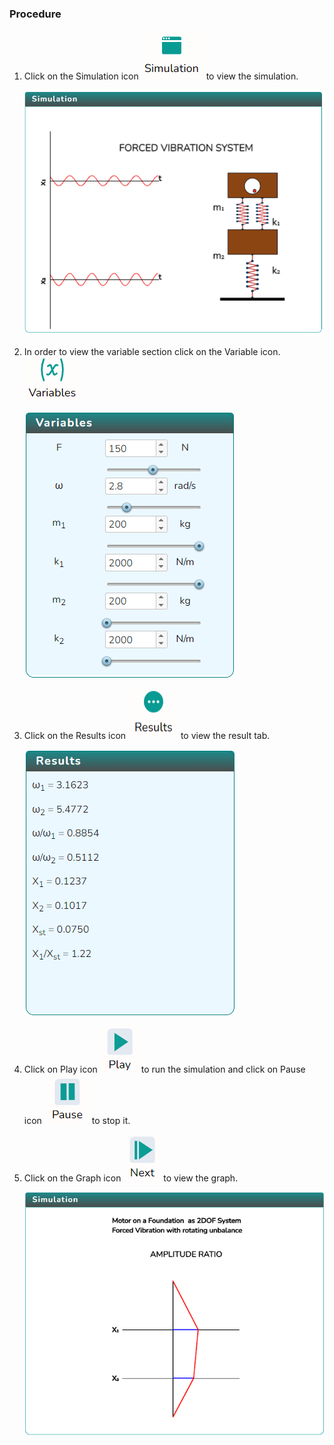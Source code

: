 ### Procedure

1. Click on the Simulation icon <img src="images/simulation.png" alt="Alt text"> to view the simulation.

   ![Alt text](images/cap1.png)

2. In order to view the variable section click on the Variable icon. <img src="images/var1.png" alt="Alt text">

   ![Alt text](images/cap2.png)

3. Click on the Results icon <img src="images/result.png" alt="Alt text" style="height:80px;width:80px;"> to view the result tab.

   ![Alt text](images/cap3.png)

4. Click on Play icon <img src="images/play1.png" alt="Alt text"> to run the simulation and click on Pause icon <img src="images/pause.png" alt="Alt text"> to stop it.

5. Click on the Graph icon <img src="images/next2.png" alt="Alt text"> to view the graph.

   ![Alt text](images/cap4.png)
